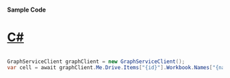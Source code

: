#### Sample Code
# [C#](#tab/Csharp)

```C#

GraphServiceClient graphClient = new GraphServiceClient();
var cell = await graphClient.Me.Drive.Items["{id}"].Workbook.Names["{name}"].Range().Cell().Request().GetAsync();

```